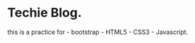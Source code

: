 # Techie Blog.

this is a practice for 
    - bootstrap
    - HTML5
    - CSS3
    - Javascript.
    